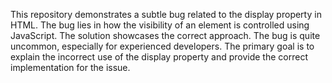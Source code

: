 This repository demonstrates a subtle bug related to the display property in HTML. The bug lies in how the visibility of an element is controlled using JavaScript.  The solution showcases the correct approach. The bug is quite uncommon, especially for experienced developers. The primary goal is to explain the incorrect use of the display property and provide the correct implementation for the issue.